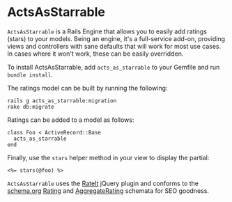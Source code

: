 # ActsAsStarrable

`ActsAsStarrable` is a Rails Engine that allows you to easily add ratings (stars) to your models. Being an engine, it's a full-service add-on, providing views and controllers with sane defaults that will work for most use cases. In cases where it won't work, these can be easily overridden.

To install ActsAsStarrable, add `acts_as_starrable` to your Gemfile and run `bundle install`.

The ratings model can be built by running the following:

    rails g acts_as_starrable:migration
    rake db:migrate

Ratings can be added to a model as follows:

    class Foo < ActiveRecord::Base
      acts_as_starrable
    end

Finally, use the `stars` helper method in your view to display the partial:

    <%= stars(@foo) %>

`ActsAsStarrable` uses the [RateIt](http://rateit.codeplex.com) jQuery plugin and conforms to the [schema.org](http://schema.org) [Rating](http://schema.org/Rating) and [AggregateRating](http://schema.org/AggregateRating) schemata for SEO goodness.
